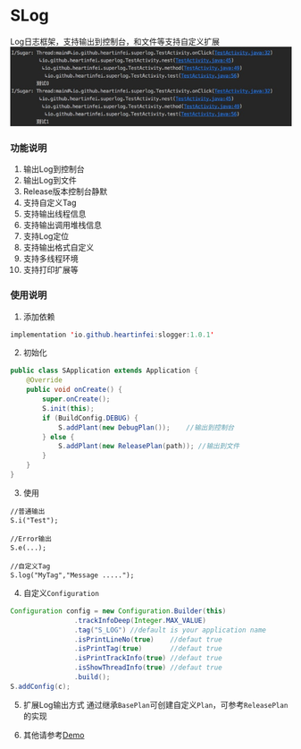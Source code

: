 # SLog

Log日志框架，支持输出到控制台，和文件等支持自定义扩展
![](./img/1513934900618.jpg)

### 功能说明
1. 输出Log到控制台
2. 输出Log到文件
3. Release版本控制台静默
4. 支持自定义Tag
5. 支持输出线程信息
6. 支持输出调用堆栈信息
7. 支持Log定位
8. 支持输出格式自定义
9. 支持多线程环境
10. 支持打印扩展等

### 使用说明

1. 添加依赖

```java
implementation 'io.github.heartinfei:slogger:1.0.1'
```

2. 初始化
```java
public class SApplication extends Application {
    @Override
    public void onCreate() {
        super.onCreate();
        S.init(this);
        if (BuildConfig.DEBUG) {
            S.addPlant(new DebugPlan());    //输出到控制台
        } else {
            S.addPlant(new ReleasePlan(path)); //输出到文件
        }
    }
}

```
3. 使用 
```
//普通输出
S.i("Test");

//Error输出
S.e(...);

//自定义Tag
S.log("MyTag","Message .....");

```

4. 自定义`Configuration`

```java
Configuration config = new Configuration.Builder(this)
                .trackInfoDeep(Integer.MAX_VALUE)
                .tag("S_LOG") //default is your application name
                .isPrintLineNo(true)    //defaut true
                .isPrintTag(true)       //defaut true
                .isPrintTrackInfo(true) //defaut true
                .isShowThreadInfo(true) //defaut true
                .build();
S.addConfig(c);

```

5. 扩展Log输出方式
通过继承`BasePlan`可创建自定义`Plan`，可参考`ReleasePlan`的实现

6. 其他请参考[Demo](https://github.com/heartinfei/SLog)